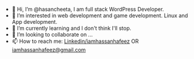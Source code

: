 - 👋 Hi, I’m @hasancheeta, I am full stack WordPress Developer.
- 👀 I’m interested in web development and game development. Linux and App development.
- 🌱 I’m currently learning and I don't think I'll stop.
- 💞️ I’m looking to collaborate on ...
- 📫 How to reach me:  [Linkedin/iamhassanhafeez](https://www.linkedin.com/in/iamhassanhafeez) OR iamhassanhafeez@gmail.com

<!---
hasancheeta/hasancheeta is a ✨ special ✨ repository because its `README.md` (this file) appears on your GitHub profile.
You can click the Preview link to take a look at your changes.
--->
